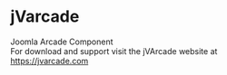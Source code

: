 # jVarcade
Joomla Arcade Component<br>
For download and support visit the jVArcade website at https://jvarcade.com
